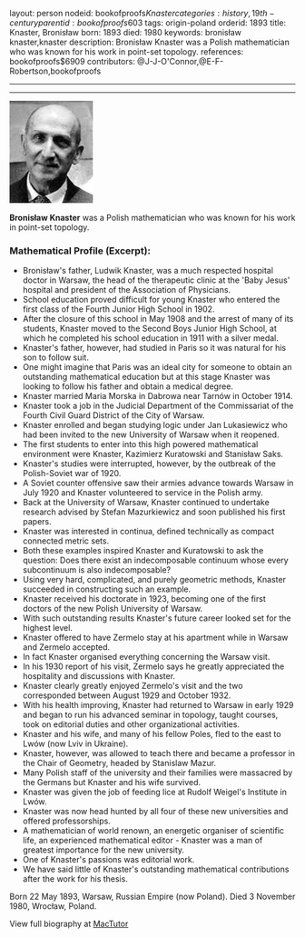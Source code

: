 layout: person
nodeid: bookofproofs$Knaster
categories: history,19th-century
parentid: bookofproofs$603
tags: origin-poland
orderid: 1893
title: Knaster, Bronisław
born: 1893
died: 1980
keywords: bronisław knaster,knaster
description: Bronisław Knaster was a Polish mathematician who was known for his work in point-set topology.
references: bookofproofs$6909
contributors: @J-J-O'Connor,@E-F-Robertson,bookofproofs

---



---

![Knaster.jpg](https://github.com/bookofproofs/bookofproofs.github.io/blob/main/_sources/_assets/images/portraits/Knaster.jpg?raw=true)

**Bronisław Knaster** was a Polish mathematician who was known for his work in point-set topology.

### Mathematical Profile (Excerpt):
* Bronisław's father, Ludwik Knaster, was a much respected hospital doctor in Warsaw, the head of the therapeutic clinic at the 'Baby Jesus' hospital and president of the Association of Physicians.
* School education proved difficult for young Knaster who entered the first class of the Fourth Junior High School in 1902.
* After the closure of this school in May 1908 and the arrest of many of its students, Knaster moved to the Second Boys Junior High School, at which he completed his school education in 1911 with a silver medal.
* Knaster's father, however, had studied in Paris so it was natural for his son to follow suit.
* One might imagine that Paris was an ideal city for someone to obtain an outstanding mathematical education but at this stage Knaster was looking to follow his father and obtain a medical degree.
* Knaster married Maria Morska in Dabrowa near Tarnów in October 1914.
* Knaster took a job in the Judicial Department of the Commissariat of the Fourth Civil Guard District of the City of Warsaw.
* Knaster enrolled and began studying logic under Jan Lukasiewicz who had been invited to the new University of Warsaw when it reopened.
* The first students to enter into this high powered mathematical environment were Knaster, Kazimierz Kuratowski and Stanisław Saks.
* Knaster's studies were interrupted, however, by the outbreak of the Polish-Soviet war of 1920.
* A Soviet counter offensive saw their armies advance towards Warsaw in July 1920 and Knaster volunteered to service in the Polish army.
* Back at the University of Warsaw, Knaster continued to undertake research advised by Stefan Mazurkiewicz and soon published his first papers.
* Knaster was interested in continua, defined technically as compact connected metric sets.
* Both these examples inspired Knaster and Kuratowski to ask the question: Does there exist an indecomposable continuum whose every subcontinuum is also indecomposable?
* Using very hard, complicated, and purely geometric methods, Knaster succeeded in constructing such an example.
* Knaster received his doctorate in 1923, becoming one of the first doctors of the new Polish University of Warsaw.
* With such outstanding results Knaster's future career looked set for the highest level.
* Knaster offered to have Zermelo stay at his apartment while in Warsaw and Zermelo accepted.
* In fact Knaster organised everything concerning the Warsaw visit.
* In his 1930 report of his visit, Zermelo says he greatly appreciated the hospitality and discussions with Knaster.
* Knaster clearly greatly enjoyed Zermelo's visit and the two corresponded between August 1929 and October 1932.
* With his health improving, Knaster had returned to Warsaw in early 1929 and began to run his advanced seminar in topology, taught courses, took on editorial duties and other organizational activities.
* Knaster and his wife, and many of his fellow Poles, fled to the east to Lwów (now Lviv in Ukraine).
* Knaster, however, was allowed to teach there and became a professor in the Chair of Geometry, headed by Stanislaw Mazur.
* Many Polish staff of the university and their families were massacred by the Germans but Knaster and his wife survived.
* Knaster was given the job of feeding lice at Rudolf Weigel's Institute in Lwów.
* Knaster was now head hunted by all four of these new universities and offered professorships.
* A mathematician of world renown, an energetic organiser of scientific life, an experienced mathematical editor - Knaster was a man of greatest importance for the new university.
* One of Knaster's passions was editorial work.
* We have said little of Knaster's outstanding mathematical contributions after the work for his thesis.

Born 22 May 1893, Warsaw, Russian Empire (now Poland). Died 3 November 1980, Wrocław, Poland.

View full biography at [MacTutor](https://mathshistory.st-andrews.ac.uk/Biographies/Knaster/)
